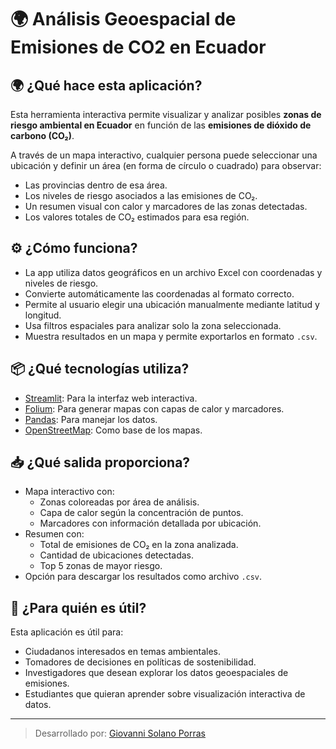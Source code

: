 # 🌍 Análisis Geoespacial de Emisiones de CO2 en Ecuador

## 🌍 ¿Qué hace esta aplicación?

Esta herramienta interactiva permite visualizar y analizar posibles **zonas de riesgo ambiental en Ecuador** en función de las **emisiones de dióxido de carbono (CO₂)**.

A través de un mapa interactivo, cualquier persona puede seleccionar una ubicación y definir un área (en forma de círculo o cuadrado) para observar:

- Las provincias dentro de esa área.
- Los niveles de riesgo asociados a las emisiones de CO₂.
- Un resumen visual con calor y marcadores de las zonas detectadas.
- Los valores totales de CO₂ estimados para esa región.

## ⚙️ ¿Cómo funciona?

- La app utiliza datos geográficos en un archivo Excel con coordenadas y niveles de riesgo.
- Convierte automáticamente las coordenadas al formato correcto.
- Permite al usuario elegir una ubicación manualmente mediante latitud y longitud.
- Usa filtros espaciales para analizar solo la zona seleccionada.
- Muestra resultados en un mapa y permite exportarlos en formato `.csv`.

## 📦 ¿Qué tecnologías utiliza?

- [Streamlit](https://streamlit.io): Para la interfaz web interactiva.
- [Folium](https://python-visualization.github.io/folium/): Para generar mapas con capas de calor y marcadores.
- [Pandas](https://pandas.pydata.org): Para manejar los datos.
- [OpenStreetMap](https://www.openstreetmap.org): Como base de los mapas.

## 📥 ¿Qué salida proporciona?

- Mapa interactivo con:
  - Zonas coloreadas por área de análisis.
  - Capa de calor según la concentración de puntos.
  - Marcadores con información detallada por ubicación.
- Resumen con:
  - Total de emisiones de CO₂ en la zona analizada.
  - Cantidad de ubicaciones detectadas.
  - Top 5 zonas de mayor riesgo.
- Opción para descargar los resultados como archivo `.csv`.

## 🎯 ¿Para quién es útil?

Esta aplicación es útil para:

- Ciudadanos interesados en temas ambientales.
- Tomadores de decisiones en políticas de sostenibilidad.
- Investigadores que desean explorar los datos geoespaciales de emisiones.
- Estudiantes que quieran aprender sobre visualización interactiva de datos.

---

> Desarrollado por: [Giovanni Solano Porras](https://github.com/porrasgp)
